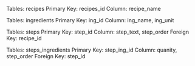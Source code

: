 Tables: recipes
Primary Key: recipes_id
Column: recipe_name

Tables: ingredients
Primary Key: ing_id
Column: ing_name, ing_unit

Tables: steps
Primary Key: step_id
Column: step_text, step_order
Foreign Key: recipe_id

Tables: steps_ingredients
Primary Key: step_ing_id
Column: quanity, step_order
Foreign Key: step_id